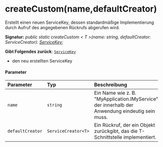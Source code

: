 # <a name="createcustomnamedefaultcreator"></a>createCustom(name,defaultCreator)




Erstellt einen neuen ServiceKey, dessen standardmäßige Implementierung durch Aufruf des angegebenen Rückrufs abgerufen wird.

**Signatur:** _public static createCustom < T >(name: string, defaultCreator: ServiceCreator<T>): [ServiceKey](../sp-core-library/servicekey.md)<T>;_

**Gibt Folgendes zurück**: [`ServiceKey`](../sp-core-library/servicekey.md)<T>



- den neu erstellten ServiceKey

#### <a name="parameters"></a>Parameter


| Parameter       | Typ    | Beschreibung |
|:-------------|:---------------|:------------|
| `name`    | `string` | Ein Name wie z. B. "MyApplication.IMyService", der innerhalb der Anwendung eindeutig sein muss. |
| `defaultCreator`    | `ServiceCreator<T>` | Ein Rückruf, der ein Objekt zurückgibt, das die T-Schnittstelle implementiert. |


